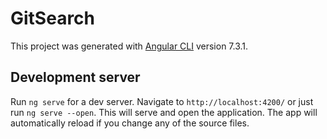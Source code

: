 # GitSearch

This project was generated with [Angular CLI](https://github.com/angular/angular-cli) version 7.3.1.

## Development server

Run `ng serve` for a dev server. Navigate to `http://localhost:4200/` or just run `ng serve --open`. This will serve and open the application. The app will automatically reload if you change any of the source files.

